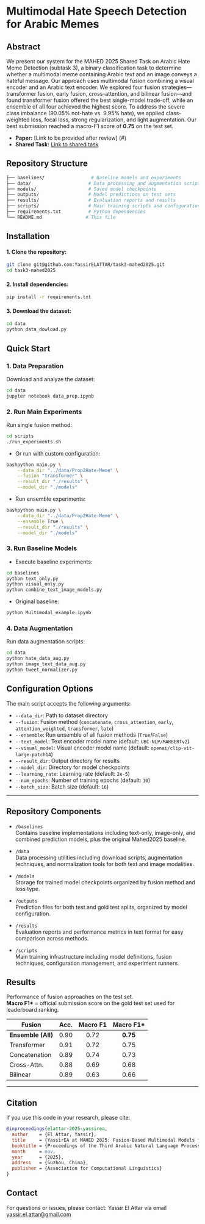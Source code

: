 # Multimodal Hate Speech Detection for Arabic Memes
## Abstract
We present our system for the MAHED 2025 Shared Task on Arabic Hate Meme Detection (subtask 3), a binary classification task to determine whether a multimodal meme containing Arabic text and an image conveys a hateful message. Our approach uses multimodal fusion combining a visual encoder and an Arabic text encoder. We explored four fusion strategies—transformer fusion, early fusion, cross-attention, and bilinear fusion—and found transformer fusion offered the best single-model trade-off, while an ensemble of all four achieved the highest score. To address the severe class imbalance (90.05% not-hate vs. 9.95% hate), we applied class-weighted loss, focal loss, strong regularization, and light augmentation. Our best submission reached a macro-F1 score of **0.75** on the test set.
- **Paper:** [Link to be provided after review] (#)
- **Shared Task:** [Link to shared task](https://marsadlab.github.io/mahed2025/)
## Repository Structure
```bash
├── baselines/                 # Baseline models and experiments
├── data/                     # Data processing and augmentation scripts
├── models/                   # Saved model checkpoints
├── outputs/                  # Model predictions on test sets
├── results/                  # Evaluation reports and results
├── scripts/                  # Main training scripts and configurations
├── requirements.txt          # Python dependencies
└── README.md                # This file
```

## Installation
#### 1. Clone the repository:
```bash
git clone git@github.com:YassirELATTAR/task3-mahed2025.git
cd task3-mahed2025
```
#### 2. Install dependencies:
```bash
pip install -r requirements.txt
```

#### 3. Download the dataset:
```bash
cd data
python data_dowload.py
```


## Quick Start

### 1. Data Preparation
Download and analyze the dataset:
```bash
cd data
jupyter notebook data_prep.ipynb
```

### 2. Run Main Experiments
Run single fusion method:
```bash
cd scripts
./run_experiments.sh
```

- Or run with custom configuration:
```bash
bashpython main.py \
    --data_dir "../data/Prop2Hate-Meme" \
    --fusion "transformer" \
    --result_dir "./results" \
    --model_dir "./models"

```
- Run ensemble experiments:
```bash
bashpython main.py \
    --data_dir "../data/Prop2Hate-Meme" \
    --ensemble True \
    --result_dir "./results" \
    --model_dir "./models"
```

### 3. Run Baseline Models
- Execute baseline experiments:
```bash
cd baselines
python text_only.py
python visual_only.py
python combine_text_image_models.py
```
- Original baseline:
```bash
python Multimodal_example.ipynb
```
### 4. Data Augmentation
Run data augmentation scripts:
```bash
cd data
python hate_data_aug.py
python image_text_data_aug.py
python tweet_normalizer.py
```

## Configuration Options

The main script accepts the following arguments:

- `--data_dir`: Path to dataset directory  
- `--fusion`: Fusion method (`concatenate`, `cross_attention`, `early`, `attention_weighted`, `transformer`, `late`)  
- `--ensemble`: Run ensemble of all fusion methods (`True`/`False`)  
- `--text_model`: Text encoder model name (default: `UBC-NLP/MARBERTv2`)  
- `--visual_model`: Visual encoder model name (default: `openai/clip-vit-large-patch14`)  
- `--result_dir`: Output directory for results  
- `--model_dir`: Directory for model checkpoints  
- `--learning_rate`: Learning rate (default: `2e-5`)  
- `--num_epochs`: Number of training epochs (default: `10`)  
- `--batch_size`: Batch size (default: `16`)  

---

## Repository Components

- `/baselines`  
  Contains baseline implementations including text-only, image-only, and combined prediction models, plus the original Mahed2025 baseline.  

- `/data`  
  Data processing utilities including download scripts, augmentation techniques, and normalization tools for both text and image modalities.  

- `/models`  
  Storage for trained model checkpoints organized by fusion method and loss type.  

- `/outputs`  
  Prediction files for both test and gold test splits, organized by model configuration.  

- `/results`  
  Evaluation reports and performance metrics in text format for easy comparison across methods.  

- `/scripts`  
  Main training infrastructure including model definitions, fusion techniques, configuration management, and experiment runners.  


## Results
Performance of fusion approaches on the test set.  
**Macro F1\*** = official submission score on the gold test set used for leaderboard ranking.

| Fusion          | Acc. | Macro F1 | Macro F1* |
|-----------------|:----:|:--------:|:---------:|
| **Ensemble (All)** | 0.90 | 0.72 | **0.75** |
| Transformer     | 0.91 | 0.72 | 0.75 |
| Concatenation   | 0.89 | 0.74 | 0.73 |
| Cross-Attn.     | 0.88 | 0.69 | 0.68 |
| Bilinear        | 0.89 | 0.63 | 0.66 |

---

## Citation

If you use this code in your research, please cite:

```bibtex
@inproceedings{elattar-2025-yassirea,
  author    = {El Attar, Yassir},
  title     = {YassirEA at MAHED 2025: Fusion-Based Multimodal Models for Arabic Hate Meme Detection},
  booktitle = {Proceedings of the Third Arabic Natural Language Processing Conference (ArabicNLP 2025)},
  month     = nov,
  year      = {2025},
  address   = {Suzhou, China},
  publisher = {Association for Computational Linguistics}
}
```

## Contact

For questions or issues, please contact:
Yassir El Attar via email yassir.el.attar@gmail.com


